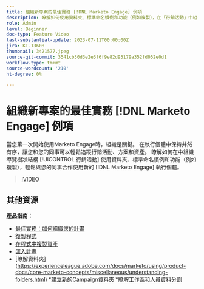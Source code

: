 ```yaml
---
title: 組織新專案的最佳實務 [!DNL Marketo Engage] 例項
description: 瞭解如何使用資料夾、標準命名慣例和功能（例如複製），在「行銷活動」中組織導覽樹狀結構，以便在新的Marketo Engage執行個體中輕鬆與同事合作。
role: Admin
level: Beginner
doc-type: Feature Video
last-substantial-update: 2023-07-11T00:00:00Z
jira: KT-13608
thumbnail: 3421577.jpeg
source-git-commit: 3541cb30d3e2e3f6f9e82d95179a352fd052e0d1
workflow-type: tm+mt
source-wordcount: '210'
ht-degree: 0%

---
```



# 組織新專案的最佳實務 [!DNL Marketo Engage] 例項

當您第一次開始使用Marketo Engage時，組織是關鍵。 在執行個體中保持井然有序，讓您和您的同事可以輕鬆追蹤行銷活動、方案和資產。 瞭解如何在中組織導覽樹狀結構 [!UICONTROL 行銷活動] 使用資料夾、標準命名慣例和功能（例如複製），輕鬆與您的同事合作使用新的 [!DNL Marketo Engage] 執行個體。 

>[!VIDEO](https://video.tv.adobe.com/v/3421577/?learn=on)

## 其他資源

**產品指南：**

* [最佳實務：如何組織您的計畫](https://experienceleague.adobe.com/docs/marketo/using/product-docs/core-marketo-concepts/programs/working-with-programs/best-practice-how-to-organize-your-programs.html)
* [復製程式](https://experienceleague.adobe.com/docs/marketo/using/product-docs/core-marketo-concepts/programs/working-with-programs/clone-a-program.html)
* [在程式中複製資產](https://experienceleague.adobe.com/docs/marketo/using/product-docs/core-marketo-concepts/programs/working-with-programs/clone-an-asset-in-a-program.html)
* [匯入計畫](https://experienceleague.adobe.com/docs/marketo/using/product-docs/core-marketo-concepts/programs/working-with-programs/import-a-program.html)
* [瞭解資料夾] (https://experienceleague.adobe.com/docs/marketo/using/product-docs/core-marketo-concepts/miscellaneous/understanding-folders.html) *[建立新的Campaign資料夾](https://experienceleague.adobe.com/docs/marketo/using/product-docs/core-marketo-concepts/miscellaneous/create-new-campaign-folder.html)
*[瞭解工作區和人員資料分割](https://experienceleague.adobe.com/docs/marketo/using/product-docs/administration/workspaces-and-person-partitions/understanding-workspaces-and-person-partitions.html)

